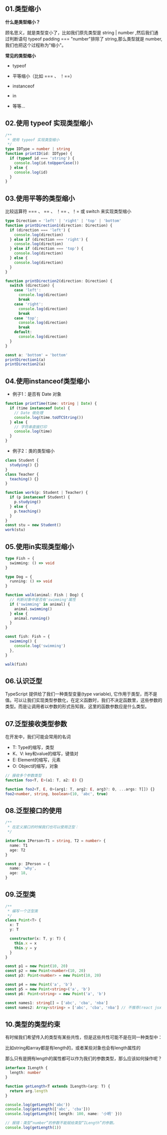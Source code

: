 ## 01.类型缩小

**什么是类型缩小？**

顾名思义，就是类型变小了，比如我们原先类型是 string | number ,然后我们通过判断语句 typeof padding === "number"排除了 string,那么类型就是 number,我们也把这个过程称为"缩小"。

**常见的类型缩小**

- typeof

- 平等缩小（比如 === 、 ！==）

- instanceof

- in

- 等等...

## 02.使用 typeof 实现类型缩小

```typescript
/**
 * 使用 typeof 实现类型缩小
 */
type IDType = number | string
function printID(id: IDType) {
  if (typeof id === 'string') {
    console.log(id.toUpperCase())
  } else {
    console.log(id)
  }
}
```


## 03.使用平等的类型缩小

比较运算符 === 、 == 、 ！== 、！=  或 switch 来实现类型缩小

```typescript
type Direction = 'left' | 'right' | 'top' | 'bottom'
function printDirection1(direction: Direction) {
  if (direction === 'left') {
    console.log(direction)
  } else if (direction === 'right') {
    console.log(direction)
  } else if (direction === 'top') {
    console.log(direction)
  } else {
    console.log(direction)
  }
}

function printDirection2(direction: Direction) {
  switch (direction) {
    case 'left':
      console.log(direction)
      break
    case 'right':
      console.log(direction)
      break
    case 'top':
      console.log(direction)
      break
    default:
      console.log(direction)
  }
}

const a: 'bottom' = 'bottom'
printDirection1(a)
printDirection2(a)
```

## 04.使用instanceof类型缩小

* 例子1：是否有 Date 对象
```typescript
function printTime(time: string | Date) {
  if (time instanceof Date) {
    // Date 做处理
    console.log(time.toUTCString())
  } else {
    // 字符串直接打印
    console.log(time)
  }
}
```
* 例子2：类的类型缩小
```typescript
class Student {
  studying() {}
}
class Teacher {
  teaching() {}
}

function work(p: Student | Teacher) {
  if (p instanceof Student) {
    p.studying()
  } else {
    p.teaching()
  }
}
const stu = new Student()
work(stu)
```

## 05.使用in实现类型缩小

```typescript
type Fish = {
  swimming: () => void
}

type Dog = {
  running: () => void
}

function walk(animal: Fish | Dog) {
  // 判断对象中是否有'swimming'属性
  if ('swimming' in animal) {
    animal.swimming()
  } else {
    animal.running()
  }
}

const fish: Fish = {
  swimming() {
    console.log('swimming')
  },
}

walk(fish)
```

## 06.认识泛型

TypeScript 提供给了我们一种类型变量(type variable), 它作用于类型，而不是值。可以让我们实现类型参数化，在定义函数时，我们不决定函数里，这些参数的类型。而是让调用者以参数的形式告知我，这里的函数参数应是什么类型。

## 07.泛型接收类型参数

在开发中，我们可能会常用的名词

* T: Type的缩写，类型
* K、V: key和value的缩写，键值对
* E: Element的缩写，元素
* O: Object的缩写，对象
```typescript
// 接收多个参数类型
function foo<T, E>(a1: T, a2: E) {}

function foo2<T, E, O>(arg1: T, arg2: E, arg3?: O, ...args: T[]) {}
foo2<number, string, boolean>(10, 'abc', true)
```


## 08.泛型接口的使用

```typescript
/**
 * 在定义接口的时候我们也可以使用泛型：
 */

interface IPerson<T1 = string, T2 = number> {
  name: T1
  age: T2
}

const p: IPerson = {
  name: 'why',
  age: 18,
}
```


## 09.泛型类

```typescript
/**
 * 编写一个泛型类
 */
class Point<T> {
  x: T
  y: T

  constructor(x: T, y: T) {
    this.x = x
    this.y = y
  }
}

const p1 = new Point(10, 20)
const p2 = new Point<number>(10, 20)
const p3: Point<number> = new Point(10, 20)

const p4 = new Point('a', 'b')
const p5 = new Point<string>('a', 'b')
const p6: Point<string> = new Point('a', 'b')

const names1: string[] = ['abc', 'cba', 'nba']
const names2: Array<string> = ['abc', 'cba', 'nba'] // 不推荐(react jsx <>)

```


## 10.类型的类型约束

有时候我们希望传入的类型有某些共性，但是这些共性可能不是在同一种类型中：

 比如string和array都是有length的，或者某些对象也会有length属性的

 那么只有是拥有length的属性都可以作为我们的参数类型，那么应该如何操作呢？

```typescript
interface ILength {
  length: number
}

function getLength<T extends ILength>(arg: T) {
  return arg.length
}

console.log(getLength('abc'))
console.log(getLength(['abc', 'cba']))
console.log(getLength({ length: 100, name: '小明' }))

// 报错：类型“number”的参数不能赋给类型“ILength”的参数。
console.log(getLength(1))
```
